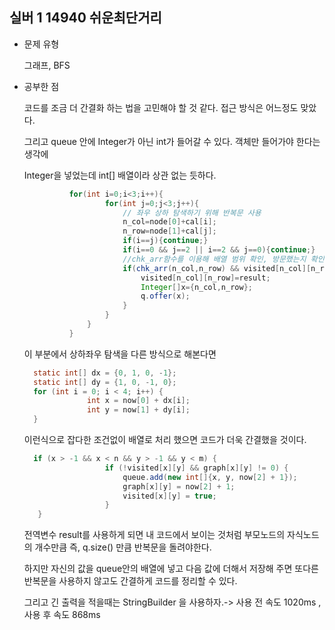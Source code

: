 ## 실버 1 14940 쉬운최단거리

- 문제 유형

  그래프, BFS

- 공부한 점

  코드를 조금 더 간결화 하는 법을 고민해야 할 것 같다. 접근 방식은 어느정도 맞았다.

  그리고 queue 안에 Integer가 아닌 int가 들어갈 수 있다. 객체만 들어가야 한다는 생각에

  Integer을 넣었는데 int[] 배열이라 상관 없는 듯하다.

  ```java
            for(int i=0;i<3;i++){
                    for(int j=0;j<3;j++){
                        // 좌우 상하 탐색하기 위해 반복문 사용
                        n_col=node[0]+cal[i];
                        n_row=node[1]+cal[j];
                        if(i==j){continue;}
                        if(i==0 && j==2 || i==2 && j==0){continue;}
                        //chk_arr함수를 이용해 배열 범위 확인, 방문했는지 확인
                        if(chk_arr(n_col,n_row) && visited[n_col][n_row]==-1){
                            visited[n_col][n_row]=result;
                            Integer[]x={n_col,n_row};
                            q.offer(x);
                        }
                    }
                }
            }
  ```


  이 부분에서 상하좌우 탐색을 다른 방식으로 해본다면

  ```java
    static int[] dx = {0, 1, 0, -1};
    static int[] dy = {1, 0, -1, 0};
    for (int i = 0; i < 4; i++) {
                int x = now[0] + dx[i];
                int y = now[1] + dy[i];
    }
  ```

  이런식으로 잡다한 조건없이 배열로 처리 했으면 코드가 더욱 간결했을 것이다.

  ```java
    if (x > -1 && x < n && y > -1 && y < m) {
                    if (!visited[x][y] && graph[x][y] != 0) {
                        queue.add(new int[]{x, y, now[2] + 1});
                        graph[x][y] = now[2] + 1;
                        visited[x][y] = true;
                    }
     }
  ```

  전역변수 result를 사용하게 되면 내 코드에서 보이는 것처럼 부모노드의 자식노드의 개수만큼 즉, q.size() 만큼 반복문을 돌려야한다.

  하지만 자신의 값을 queue안의 배열에 넣고 다음 값에 더해서 저장해 주면 또다른 반복문을 사용하지 않고도 간결하게 코드를 정리할 수 있다.

  그리고 긴 출력을 적을때는 StringBuilder 을 사용하자.-> 사용 전 속도 1020ms ,사용 후 속도 868ms
  
